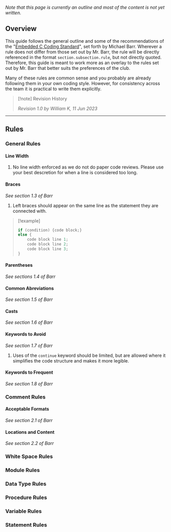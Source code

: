 
*Note that this page is currently an outline and most of the content is not yet written.*

## Overview
This guide follows the general outline and some of the recommendations of the "[Embedded C Coding Standard](https://barrgroup.com/embedded-systems/books/embedded-c-coding-standard)", set forth by Michael Barr. Wherever a rule does not differ from those set out by Mr. Barr, the rule will be directly referenced in the format ```section.subsection.rule```, but not directly quoted. Therefore, this guide is meant to work more as an overlay to the rules set out by Mr. Barr that better suits the preferences of the club.

Many of these rules are common sense and you probably are already following them in your own coding style. However, for consistency across the team it is practical to write them explicitly.

> [!note] Revision History
> 
> *Revision 1.0 by William K, 11 Jun 2023*

---

## Rules

### General Rules
#### Line Width
1. No line width enforced as we do not do paper code reviews. Please use your best descretion for when a line is considered too long.
   
#### Braces
*See section 1.3 of Barr*
1. Left braces should appear on the same line as the statement they are connected with.
> [!example]
> ```c
> if (condition) {code block;}
> else {
>     code block line 1;
>     code block line 2;
>     code block line 3;
> }
> ```

#### Parentheses
*See sections 1.4 of Barr*

#### Common Abreviations
*See section 1.5 of Barr*

#### Casts
*See section 1.6 of Barr*

#### Keywords to Avoid
*See section 1.7 of Barr*
1. Uses of the ```continue``` keyword should be limited, but are allowed where it simplifies the code structure and makes it more legible.

#### Keywords to Frequent
*See section 1.8 of Barr*


### Comment Rules
#### Acceptable Formats
*See section 2.1 of Barr*

#### Locations and Content
*See section 2.2 of Barr*


### White Space Rules

### Module Rules

### Data Type Rules

### Procedure Rules

### Variable Rules

### Statement Rules